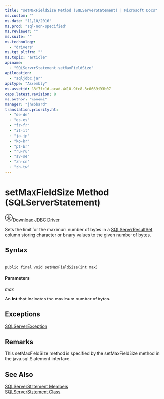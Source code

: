 ```yaml
---
title: "setMaxFieldSize Method (SQLServerStatement) | Microsoft Docs"
ms.custom: ""
ms.date: "11/10/2016"
ms.prod: "sql-non-specified"
ms.reviewer: ""
ms.suite: ""
ms.technology: 
  - "drivers"
ms.tgt_pltfrm: ""
ms.topic: "article"
apiname: 
  - "SQLServerStatement.setMaxFieldSize"
apilocation: 
  - "sqljdbc.jar"
apitype: "Assembly"
ms.assetid: 38f7fc1d-acad-4d10-9fc8-3c0669d93b07
caps.latest.revision: 8
ms.author: "genemi"
manager: "jhubbard"
translation.priority.ht: 
  - "de-de"
  - "es-es"
  - "fr-fr"
  - "it-it"
  - "ja-jp"
  - "ko-kr"
  - "pt-br"
  - "ru-ru"
  - "sv-se"
  - "zh-cn"
  - "zh-tw"
---
```

# setMaxFieldSize Method (SQLServerStatement)
![Download](../../../ssdt/media/download.png)[Download JDBC Driver](http://go.microsoft.com/fwlink/?LinkId=245496)

  Sets the limit for the maximum number of bytes in a [SQLServerResultSet](../../../connect/jdbc/reference/sqlserverresultset-class.md) column storing character or binary values to the given number of bytes.  
  
## Syntax  
  
```  
  
public final void setMaxFieldSize(int max)  
```  
  
#### Parameters  
 *max*  
  
 An **int** that indicates the maximum number of bytes.  
  
## Exceptions  
 [SQLServerException](../../../connect/jdbc/reference/sqlserverexception-class.md)  
  
## Remarks  
 This setMaxFieldSize method is specified by the setMaxFieldSize method in the java.sql.Statement interface.  
  
## See Also  
 [SQLServerStatement Members](../../../connect/jdbc/reference/sqlserverstatement-members.md)   
 [SQLServerStatement Class](../../../connect/jdbc/reference/sqlserverstatement-class.md)  
  
  